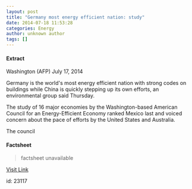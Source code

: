 ```yaml
---
layout: post
title: "Germany most energy efficient nation: study"
date: 2014-07-18 11:53:28
categories: Energy
author: unknown author
tags: []
---
```



#### Extract
>
Washington (AFP) July 17, 2014

 Germany is the world's most energy efficient nation with strong codes on buildings while China is quickly stepping up its own efforts, an environmental group said Thursday. 

The study of 16 major economies by the Washington-based American Council for an Energy-Efficient Economy ranked Mexico last and voiced concern about the pace of efforts by the United States and Australia. 

The council 

#### Factsheet
>factsheet unavailable

[Visit Link](http://www.energy-daily.com/reports/Germany_most_energy_efficient_nation_study_999.html)

id:   23117

